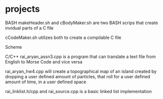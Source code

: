 # projects
BASH
  makeHeader.sh and cBodyMaker.sh are two BASH scrips that create invidual parts of a C file
  
  cCodeMaker.sh utilizes both to create a compilable C file
  
Scheme
  
C/C++
  rai_aryan_assn3.cpp is a program that can translate a text file from English to Morse Code and vice versa
  
  rai_aryan_hw4.cpp will create a topographical map of an island created by dropping a user defined amount of particles, that roll for a user defined amount of time, in a user defined space
  
  rai_linklist.h/cpp and rai_source.cpp is a basic linked list implementation
  
